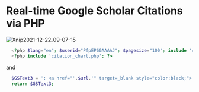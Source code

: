 # Real-time Google Scholar Citations via PHP

![Xnip2021-12-22_09-07-15](https://user-images.githubusercontent.com/31528604/147017664-9b1b720d-ed2c-4a1b-914d-a6e78775f732.jpg)

```php
  <?php $lang="en"; $userid="PfpEP60AAAAJ"; $pagesize="100"; include 'curl.php'; ?>
  <?php include 'citation_chart.php'; ?> 
```

and 

```php
  $GSText3 = ': <a href="'.$url.'" target=_blank style="color:black;">'.$citations.'</a>';
  return $GSText3;
```
